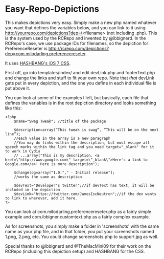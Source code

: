 Easy-Repo-Depictions
=============

This makes depictions very easy. Simply make a new php named whatever you want that defines the variables below, and you can link to it using http://yourrepo.com/depictions?dep=\<filename\> (not including .php). This is the system used by the RCRepo and invented by @ibbignerd. In the RCRepo's case, we use package IDs for filenames, so the depiction for PreferenceReseter is http://rcrepo.com/depictions?dep=com.milodarling.preferencereseter.

It uses [HASHBANG's iOS 7 CSS](https://github.com/hbang/iOS-7-CSS).

First off, go into templates/index/ and edit devLink.php and footerText.php and change the links and stuff to fit your own repo. Note that *that* devLink gets put in every depiction, and the one you define in each individual file is put above it.

You can look at some of the examples I left, but basically, each file that defines the variables is in the root depiction directory and looks something like this:

    <?php
        $name="Swag Tweak"; //title of the package
        
        $description=array(“This tweak is swag“, “This will be on the next line”);
        //each value in the array is a new paragraph
        //You may do links within the description, but must escape all speech marks within the link tag and you need target="_blank" for it to work in Cydia
        // ...array("This is my description. <a href=\"http://www.google.com\" target=\"_blank\">Here's a link to Google.com</a>! Here is more description"); 
        
        $changelog=array("1.0:"," - Initial release");
        //works the same as description
        
        $devText="Developer's twitter";//if devText has text, it will be included in the depiction
        $devLink="https://twitter.com/JamesIscNeutron";//if the dev wants to link to wherever, add it here.
    ?>

You can look at com.milodarling.preferencereseter.php as a fairly simple example and com.ibbigner.customtext.php as a fairly complex example.

As for screenshots, you simply make a folder in 'screenshots' with the same name as your php file, and in that folder, you put your screenshots named 1.png, 2.png, etc. You could change screenshots.php to support jpg as well.

Special thanks to @ibbignerd and @TheMacMini09 for their work on the RCRepo (including this depiction setup) and HASHBANG for the CSS.
